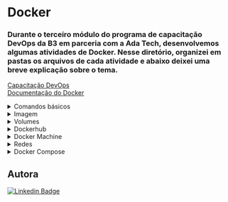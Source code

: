 # Docker
### Durante o terceiro módulo do programa de capacitação DevOps da B3 em parceria com a Ada Tech, desenvolvemos algumas atividades de Docker. Nesse diretório, organizei em pastas os arquivos de cada atividade e abaixo deixei uma breve explicação sobre o tema. 
[Capacitação DevOps](https://ada.tech/sou-aluno/programas/b3-deva) </br>
[Documentação do Docker](https://docs.docker.com/)
<details>
  <summary> Comandos básicos </summary>
<img align="left" src="https://4linux.com.br/wp-content/uploads/2021/08/imagem-1024x594.png" alt='Direitos reservados a página 4linux' width="350" height="200" />

#### Enquanto as máquinas virtuais solucionaram o empecilho do uso de vários servidores físicos, o docker veio para solucionar o custo e o tempo gasto com a instalação, manutenção e configuração dos sistemas operacionais. A partir disso, surgiram os `containers`, responsáveis por emular uma aplicação com praticidade e portabilidade, bastando apenas um comando para que o ambiente inteiro em que um projeto foi construido, com suas versões e aplicações instaladas esteja rodando em outro lugar, caindo por terra a famosa frase "Mas na minha máquina funciona".

##### Listar os containers em execução
```
#sintase antiga
docker ps 
#sintase nova
docker container ls 
```
##### Listar todos os containers
```
docker container ls -a
```
##### Executar um container
```
docker container run
```
###### Cabe mencionar algumas flags:
| Flag | Descrição |
| --- | --- |
| -ti |  cria um shell bash interativo |
| --rm | o container será removido após a execução |
| -d | roda um container como deamon |
| -m | limita a quantidade de memória |
| --cpus | seta o core |
| -p porta-local:porta-container | configura as portas |
| -P| porta aleatória para o local:porta especificada na imagem|
| --name <nome da imagem> | personaliza o nome |
> [!TIP]
> Para sair de um container basta usar Ctrl + pq, já para matar Ctrl + d* </br>

[imagem demonstrando]()
##### Parar um container
```
docker container stop 'nome/id do container'
```
##### Pausar os processos
```
docker container pause 'id do container'
```
##### Retomar os processos
```
docker container unpause 'id do container'
```
##### Reiniciar um container
```
#Caso já esteja parado
docker container start 'nome/id do container'
#Caso esteja em execução
docker container restart 'nome/id do container'
```
##### Conectar novamente ao container
```
docker container attach 'nome/id do container'
```
> [!IMPORTANT]
> Após a criarção do container, se for necessário alterar as configurações, use:
> ```
> docker container update --cpus 0.2 'id do container'
> ```
##### Conectar ao container em segundo plano
```
docker container exec -ti 'id do container''comando que quero executar'
```
[imagem demonstrando]()
##### Inspecionar
```
docker container inspect 'id do container'
```
##### Remover container parado
```
docker container prune
```
##### Ver o histórico e continuar executando
```
docker container logs -f 'id do container'
```
##### Consumo de recursos
```
docker container stats 'id do container'
```
##### Ver processos em execução
```
docker container top 'id do container'
```
</details>
<details>
  <summary>Imagem</summary>

<img align="left" src="https://i.stack.imgur.com/F837U.png"  width="180" height="130" />

#### Na construção de uma imagem, cada linha de instrução do Dockerfile, é responsável por criar uma camada, sendo todas read-only (não podem ser sobrescrita, a imagem é imutável), execeto a mais superficial, que será read-write (a que torna o container real). Contudo, a camada que o usuário possui permissão para interagir é excluída quando o container é removido, configuração esta, que os tornam muito eficientes em termos de recursos, pois vários contêineres podem ser executados usando a mesma imagem.  
##### Construir uma imagem
```
mkdir exemplofile
cd exemplofile
vim Dockerfile
docker image build -t <nome da imagem>:<versão> .
```
##### Dockerfile
###### Por definição, imagem é um arquivo que inclui código, bibliotecas, dependências e configurações. Quando executamos o 'vim' do comando anterior, precisamos deixar setado algumas especificações dentro da imagem.
<img align="right" src="https://github.com/BiancaMalta/Docker/blob/main/imagem2.png" width="340" height="260" />

- FROM -> imagem base
- RUN -> comandos de construção
- ENV -> variavel de ambiente
- COPY -> arquivo copiado e caminho 
- WORKDIR -> define diretório
- LABEL -> descrição da imagem
- VOLUME -> caminho para criar um volume  
- EXPOSE -> configura a porta
- ENTRYPOINT -> principal processo
- CMD -> parametros para o entrypoint

##### Baixar imagens
```
docker pull <nome da imagem>
```
##### Ver todas as imagens
```
docker image ls
```
##### Remover imagem
```
docker rmi <id ou nome da imagem>
```

</details>
<details>
  <summary>Volumes</summary>

#### Como já mencionado, a camada read-write não foi projetada para armazenar dados persistentes. Caso haja a necessidade, é recomendado a utilização de `Volumes`, sua aplicação gera logs e arquivos de saída, permitindo a conservação dos dados, o compartilhamento do código fonte e o compartilhamento de dados entre os containers. Dependendo do caminho onde ele estará localizado, será um volume gerenciados pelo Docker ou volumes tipo bind.

##### Tipo bind
###### Esse volume apontam para um local especificado pelo usuário, sendo ótimo na hipotese de apontar vários containers para um armazenamento, entretanto tem riscos de sobreescrever dados e é administrado somente pelo usuário.
```
mkdir exemplo2
docker container run -it -v $(pwd)/exemplo2:<diretóriodentro do container> <nome da imagem>
```
###### Colocando ro antes da imagem, o container se torna apenas de leitura -> read only

##### Gerenciado pelo Docker
###### Criados automaticameno pelo daemon Docker, esse tipo de volume vincula-se apenas a um único container
```
# anônimo
docker run -it -v /<diretóriodentro do container> <nome da imagem>
# nomeado
docker volume create <nome volume>
docker run -d -p porta-local:porta-container --nome <nome do container> -v <nome volume>:<caminho para pasta dentro do container> <nome da imagem>
```
> [!IMPORTANT]
> Se você precisar passar informações sobre o drive de volume, o recomendado é:
> ```
> --mount 'type=<tipo do volume>,source=<diretório do nosso sistema>,destination=<diretório dentro do container>'
> ```

##### Uma forma de testa seu volume 
```
# entre dentro do terminal do container
docker exec -it <nome do terminal> /bin/bash
# entre dentro da pasta que foi destinado o volume
cd <caminho>/
# crie uma pasta qualquer
echo "Testando Volume" > teste.txt
# saia do container e vá ao diretorio do volume
# é esperado que todas as alterações do container estejam na máquina local
```
##### Ver todos os volumes
```
docker volume ls
```
##### Apagar volume
```
docker volume rm <nome/id do volume>
```
##### Inspecionar volume
```
docker volume inspect exemplo3
```
##### Adicionar volume a um container
```
docker container run -ti --mount type-volume,src=exemplo3,dst=/exemplo2 ubuntu
```
##### Apagar volumes que não estao sendo utilizados
```
docker volume prune
 ```
#### Criar um backup
```
type=volume,src=dbdados,dst=/data --mount type=bind,src=/opt/backup,dst=/backup debian tar - cvf /bakup/bkp-banco.tar /data
```
</details> 
<details>
  <summary>Dockerhub</summary>
  
##### Subindo uma imagem

###### Para isso será necessário criar uma chave pública
```
gpg --generate-key
```
###### Esse comando irá pedir um nome, um email, uma senha e retornar a chave
```
pass init <chave pública>
```
###### Agora podemos fazer o login e publicar a imagem
```
docker log
docker image tag <id da imagem> <usuário do Dockerhub/nome da imagem:versão>
docker push <usuário do Dockerhub/imagem:versão>
```
</details>
<details>
  <summary>Docker Machine</summary>

#### Ferramenta para operar maquinas virtuais rodando Docker
##### Para começar, pasta passar suas credenciais 
```
aws_acess_key_id = <seu id>
aws_secret_access_key = <sua senha>
```
##### Para criar uma nova máquina
```
docker-machine create --drive amazone2 aws01
```
##### Tem várias opções, para conferir entre na [documentação](https://github.com/Nordstrom/docker-machine/blob/master/docs/drivers/aws.md)
</details>
<details>
  <summary>Redes</summary>

#### Existem tem pilares para o uso de `redes`:
- Comunicação entre containers/ host/ plataforma
- Isolamento de container
- Orquestração do ambiente
#### Destrinchando essas caracteristicas, temos algumos tipos de redes:
#####  Bridge (rede padrão) 
###### Comunicação entre containers no mesmo host.
##### None 
###### Isolado, nao possui acesso nem externo e nem de outros containers, não tem IP. Muito útil quando não há a necessidade de conectividade de rede dentro do container.
##### Host
###### Faz uma ponte/ IP do container = IP da máquina. Não sendo possível iniciar vários containers com a mesma porta. Logo, se eu executar os seguintes comandos:
```
docker container run --name net_host1 -d --network host nginx:alpine
docker container run --name net_host2 -d --network host nginx:alpine
```
###### Em poucos segundos eles entraram em conflito e um dos container irá cair
##### Para conferir qual tipo de rede você possui
```
docker network ls
```
##### Criar uma nova rede
```
docker network creat <nome da rede>
```
##### Conferir se possui conflitos
```
docker network inspect <nome da rede>
```
##### Remover rede
```
# Uma rede em especifico
docker network rm <nome da rede>
# Todas que não estão sendo utilizadas
docker network prune
```
##### Para desconectar/conectar um container em uma rede
```
# Desconectar
docker network disconect <nome do container>
# Conectar
docker network conect <nome do container>
```
##### Comunicação DNS
```
docker container run -d --name webhost1 nginx:alpine
docker container run -d --name webhost2 --link webhost1 nginx:alpine
```
###### Para conferir, basta fazer o teste de ping dentro do container
```
docker container exec -it webhost2 ping webhost1
```
###### A desvantagem é que o oposto nao funciona
###### O recomendado é criar redes próprias
```
docker network create -d bridge networl_web
docker container run -d --name webhost1 --network network_web nginx:alpine
docker container run -d --name webhost2 --network network_web nginx:alpine
```
###### Agora, independente da ordem que for efetuada o teste de ping, o comando irá funcionar
</details>
<details>
  <summary>Docker Compose</summary>

#### Docker Compose é um aquivo escrito em YAML, muito semelhando ao dockerfile, que torna possível manipular vários container ao mesmo tempo. Nele está descrito toda a infraestrutura, variáveis de ambiente e está até mesmo definido o comportamento do docker caso um dos container venha a falhar. Em síntese, ao invés de o administrador executar o docker run na mão para cada container e subir os serviços separados, linkando os containers das aplicações manualmente, temos um único arquivo.
<img align="right" src="https://github.com/BiancaMalta/Docker/blob/main/dockercompose.png" width="200" height="200" />

#### Usar o Docker Compose é um processo de três etapas:
1. Defina o ambiente
2. Defina os serviços
3. Por último, execute docker compose up
##### Anatomia
```
services:
  web:
    build: .
    ports:
      - "5000:5000"
    volumes:
      - .:/code
  redis:
    image: redis
```
#### Comandos: 
##### Primeiros passos
```
docker-compose version
#se for preciso
-> instalar
```
##### Parar todos os containers
```
docker-compose stop
```
##### Removendo todos os containers
```
docker-compose rm -f
```
##### Vendo o log de todos os containers
```
docker-compose logs -f
```
##### Construir os containers sem inicializá-los
```
docker-compose build
```

</details>

## Autora
[![Linkedin Badge](https://img.shields.io/badge/LinkedIn-0077B5?style=for-the-badge&logo=linkedin&logoColor=white)](https://www.linkedin.com/in/bianca-malta/)
